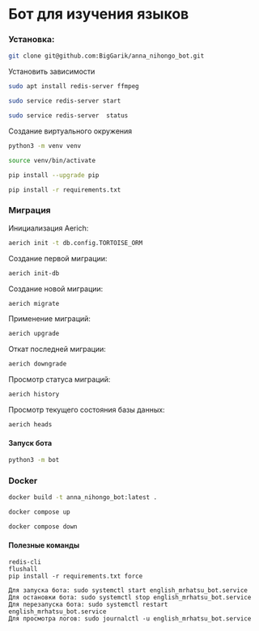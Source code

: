 # Бот для изучения языков

### Установка:
```bash
git clone git@github.com:BigGarik/anna_nihongo_bot.git
```
Установить зависимости
```bash
sudo apt install redis-server ffmpeg
```
```bash
sudo service redis-server start
```
```bash
sudo service redis-server  status
```


Создание виртуального окружения
```bash
python3 -m venv venv
```
```bash
source venv/bin/activate
```
```bash
pip install --upgrade pip
```
```bash
pip install -r requirements.txt
```

### Миграция

Инициализация Aerich:
```bash
aerich init -t db.config.TORTOISE_ORM
```
Создание первой миграции:
```bash
aerich init-db
```
Создание новой миграции:
```bash
aerich migrate
```
Применение миграций:
```bash
aerich upgrade
```
Откат последней миграции:
```bash
aerich downgrade
```
Просмотр статуса миграций:
```bash
aerich history
```
Просмотр текущего состояния базы данных:
```bash
aerich heads
```

#### Запуск бота
```bash
python3 -m bot
```
### Docker
```bash
docker build -t anna_nihongo_bot:latest .
```
```bash
docker compose up
```
```bash
docker compose down
```

#### Полезные команды
```
redis-cli
flushall
pip install -r requirements.txt force

Для запуска бота: sudo systemctl start english_mrhatsu_bot.service
Для остановки бота: sudo systemctl stop english_mrhatsu_bot.service
Для перезапуска бота: sudo systemctl restart english_mrhatsu_bot.service
Для просмотра логов: sudo journalctl -u english_mrhatsu_bot.service

```
